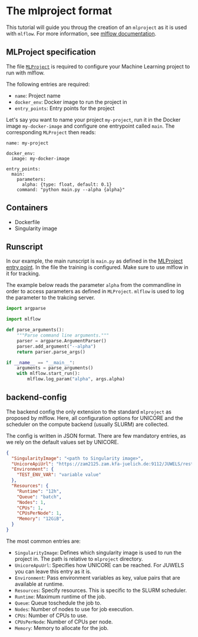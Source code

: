 # The mlproject format

This tutorial will guide you throug the creation of an `mlproject` as it is used with `mlflow`. For more information, see [mlflow documentation](https://www.mlflow.org/docs/latest/projects.html).

## MLProject specification

The file [`MLProject`](https://www.mlflow.org/docs/latest/projects.html#mlproject-file) is required to configure your Machine Learning project to run with mlflow.

The following entries are required:

 - `name`: Project name
 - `docker_env`: Docker image to run the project in
 - `entry_points`: Entry points for the project

Let's say you want to name your project `my-project`, run it in the Docker image `my-docker-image` and configure one entrypoint called `main`. The corresponding `MLProject` then reads:

```
name: my-project

docker_env:
  image: my-docker-image

entry_points:
  main:
    parameters:
      alpha: {type: float, default: 0.1}
    command: "python main.py --alpha {alpha}"
```

## Containers

 - Dockerfile
 - Singularity image

## Runscript

In our example, the main runscript is `main.py` as defined in the [MLProject entry point](#mlproject-specification).
In the file the training is configured. Make sure to use mlflow in it for tracking.

The example below reads the parameter `alpha` from the commandline in order to access parameters as defined in `MLProject`. `mlflow` is used to log the parameter to the trakcing server.

```python
import argparse

import mlflow

def parse_arguments():
    """Parse command line arguments."""
    parser = argparse.ArgumentParser()
    parser.add_argument("--alpha")
    return parser.parse_args()

if __name__ == "__main__":
    arguments = parse_arguments()
    with mlflow.start_run():
        mlflow.log_param("alpha", args.alpha)
```

## backend-config

The backend config the only extension to the standard `mlproject` as proposed by mlflow. Here, all configuration options for UNICORE and the scheduler on the compute backend (usually SLURM) are collected.

The config is written in JSON format. There are few mandatory entries, as we rely on the default values set by UNICORE.

```JSON
{
  "SingularityImage": "<path to Singularity image>",
  "UnicoreApiUrl": "https://zam2125.zam.kfa-juelich.de:9112/JUWELS/rest/core",
  "Environment": {
    "TEST_ENV_VAR": "variable value"
  },
  "Resources": {
    "Runtime": "12h",
    "Queue": "batch",
    "Nodes": 1,
    "CPUs": 1,
    "CPUsPerNode": 1,
    "Memory": "12GiB",
  }
}
```

The most common entries are:

 - `SingularityImage`: Defines which singularity image is used to run the project in. The path is relative to `mlproject` directory.
 - `UnicoreApuUrl`: Specifies how UNICORE can be reached. For JUWELS you can leave this entry as it is.
 - `Environment`: Pass environment variables as key, value pairs that are available at runtime.
 - `Resources`: Specify resources. This is specific to the SLURM scheduler.
  - `Runtime`: Maximum runtime of the job.
  - `Queue`: Queue toschedule the job to.
  - `Nodes`: Number of nodes to use for job execution.
  - `CPUs`: Number of CPUs to use.
  - `CPUsPerNode`: Number of CPUs per node.
  - `Memory`: Memory to allocate for the job.
